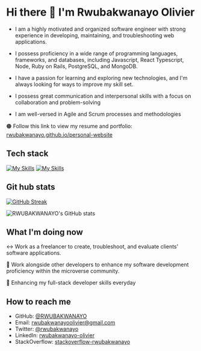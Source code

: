 # Hi there 👋 I'm Rwubakwanayo Olivier

- I am a highly motivated and organized software engineer with strong experience in developing, maintaining, and troubleshooting web applications.

- I possess proficiency in a wide range of programming languages, frameworks, and databases, including Javascript, React Typescript, Node, Ruby on Rails, PostgreSQL, and MongoDB.

- I have a passion for learning and exploring new technologies, and I'm always looking for ways to improve my skill set. 

- I possess great communication and interpersonal skills with a focus on collaboration and problem-solving

- I am well-versed in Agile and Scrum processes and methodologies

🟠 Follow this link to view my resume and portfolio: [rwubakwanayo.github.io/personal-website](https://rwubakwanayo.github.io/personal-website/)

## Tech stack
[![My Skills](https://skillicons.dev/icons?i=ts,react,redux,mui,jest,webpack,js,html,css,sass,bootstrap)](https://skillicons.dev)
[![My Skills](https://skillicons.dev/icons?i=ruby,rails,nodejs,express,postgres,mongodb,netlify,heroku)](https://skillicons.dev)

## Git hub stats

[![GitHub Streak](http://github-readme-streak-stats.herokuapp.com?user=RWUBAKWANAYO&theme=elegant&date_format=M%20j%5B%2C%20Y%5D&currStreakLabel=54AEFF&border=AFB8C18B&background=F6F8FA0F&ring=FFBC00&fire=FFBC00&sideLabels=00DB49&dates=8A8FA0&stroke=AFB8C128&sideNums=8A8FA0&currStreakNum=8A8FA0)](https://git.io/streak-stats)

![RWUBAKWANAYO's GitHub stats](https://github-readme-stats.vercel.app/api?username=RWUBAKWANAYO&count_private=true&theme=dark&show_icons=true&bg_color=F6F8FA0F&title_color=00DB49&text_color=8A8FA0&icon_color=FFBC00&border_color=AFB8C175)


## What I'm doing now

↔️ Work as a freelancer to create, troubleshoot, and evaluate clients' software applications.

🔭 Work alongside other developers to enhance my software development proficiency within the microverse community.

🌱 Enhancing my full-stack developer skills everyday


## How to reach me
- GitHub: [@RWUBAKWANAYO](https://github.com/RWUBAKWANAYO)
- Email: rwubakwanayoolivier@gmail.com
- Twitter: [@rwubakwanayo](https://twitter.com/rwubakwanayo?t=fP8ZzLHMQWRnyBXnHGhEwA&s=09)
- LinkedIn: [rwubakwanayo-olivier](https://rw.linkedin.com/in/rwubakwanayo-olivier?trk=people-guest_people_search-card)
- StackOverflow: [stackoverflow-rwubakwanayo](https://stackoverflow.com/users/14882978/rwubakwanayo)



